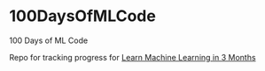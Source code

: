 # 100DaysOfMLCode

100 Days of ML Code

Repo for tracking progress for [Learn Machine Learning in 3 Months](https://github.com/llSourcell/Learn_Machine_Learning_in_3_Months)
